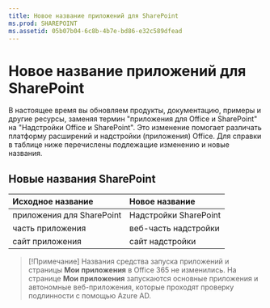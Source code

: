 ```yaml
---
title: Новое название приложений для SharePoint
ms.prod: SHAREPOINT
ms.assetid: 05b07b04-6c8b-4b7e-bd86-e32c589dfead
---
```



# Новое название приложений для SharePoint

В настоящее время вы обновляем продукты, документацию, примеры и другие ресурсы, заменяя термин "приложения для Office и SharePoint" на "Надстройки Office и SharePoint". Это изменение помогает различать платформу расширений и надстройки (приложения) Office. Для справки в таблице ниже перечислены подлежащие изменению и новые названия.
  
    
    


## Новые названия SharePoint
<a name="bk_newname"> </a>



|**Исходное название**|**Новое название**|
|:-----|:-----|
|приложения для SharePoint  <br/> |Надстройки SharePoint  <br/> |
|часть приложения  <br/> |веб-часть надстройки  <br/> |
|сайт приложения  <br/> |сайт надстройки  <br/> |
   

> [!Примечание]
> Названия средства запуска приложений и страницы **Мои приложения** в Office 365 не изменились. На странице **Мои приложения** запускаются основные приложения и автономные веб-приложения, которые проходят проверку подлинности с помощью Azure AD.
  
    
    


